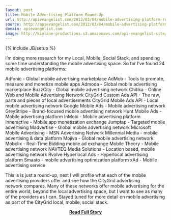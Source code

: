 ```yaml
---
layout: post
title: Mobile Advertising Platform Round-Up
url: http://apievangelist.com/2012/03/04/mobile-advertising-platform-round-up/
source: http://apievangelist.com/2012/03/04/mobile-advertising-platform-round-up/
domain: apievangelist.com
image: http://kinlane-productions.s3.amazonaws.com/api-evangelist-site/blog/CityGrid-Mobile-Advertising.png
---
```

{% include JB/setup %}<p>I&rsquo;m doing more research for my&nbsp;Local, Mobile, Social Stack, and spending some time understanding the mobile advertising space.
So far I&rsquo;ve found 24 mobile advertising platforms:

Adfonic&nbsp;- Global mobile advertising marketplace
AdMob&nbsp;- Tools to promote, measure and monetize mobile apps
Admoda&nbsp;- Global mobile advertising marketplace
BuzzCity&nbsp;- Global mobile advertising network
Chitika&nbsp;- Online Web and Mobile Advertising Network
CityGrid Custom Ads API&nbsp;- The raw, parts and pieces of local advertisements
CityGrid Mobile Ads API&nbsp;- Local mobile advertising network
Google Mobile Ads&nbsp;- Mobile advertising network
GreyStripe&nbsp;- Brand-focused mobile advertising network
Hunt Mobile Ads&nbsp;- Mobile advertising platform
InMobi&nbsp;- Mobile advertising platform
Inneractive&nbsp;- Mobile app monetization exchange
Jumptap&nbsp;- Targeted mobile advertising
Madvertise&nbsp;- Global mobile advertising network
Microsoft Mobile Advertising&nbsp;- MSN Advertising Network
Millennial Media&nbsp;- mobile advertising &amp; data platform
Mojiva&nbsp;- Global mobile advertising network
Mobclix&nbsp;- Real-Time Bidding mobile ad exchange
Mobile Theory&nbsp;- Mobile advertising network
NAVTEQ Media Solutions&nbsp;- Location based, mobile advertising network
Rvolve Hyperlocal Ads&nbsp;- Hyperlocal advertising platform
Smaato&nbsp;- mobile advertising optimization platform
xAd&nbsp;- Mobile advertising service

This is is just a round-up, next I will profile what each of the mobile advertising providers offer and see how the&nbsp;CityGrid advertising network&nbsp;compares.
Many of these networks offer mobile advertising for the entire world, beyond the local advertising space, but I want to see as many of the providers as I can.
Stayed tuned for more detail on mobile advertising as part of the&nbsp;CityGrid local, mobile, social stack.</p>
<center><p><a href="http://apievangelist.com/2012/03/04/mobile-advertising-platform-round-up/" style='padding:25px; font-sze:18px; font-weight: bold;'>Read Full Story</a></p></center>
